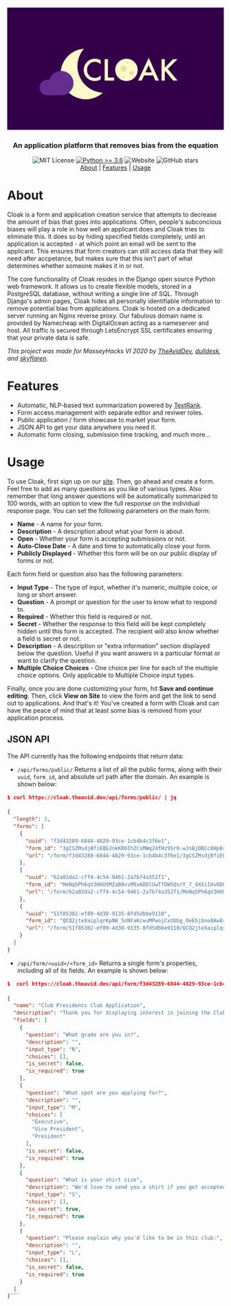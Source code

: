 <p align=center>
    <img alt="Cloak Logo" src="misc/full_logo.png">
    <h3 align=center>An application platform that removes bias from the equation</h3>
</p>
<p align=center>
    <img alt="MIT License" src="https://img.shields.io/github/license/theaviddev/cloak">
    <a target="_blank" href="https://www.python.org/downloads/" title="Python version"><img alt="Python >= 3.6" src="https://img.shields.io/badge/python-%3E=_3.6-green.svg"></a>
    <img alt="Website" src="https://img.shields.io/website?down_color=red&down_message=offline&up_color=green&up_message=online&url=https%3A%2F%2Fcloak.theavid.dev">
    <img alt="GitHub stars" src="https://img.shields.io/github/stars/theaviddev/cloak">
    <br>
    <a href="#about">About</a> | <a href="#features">Features</a> | <a href="#usage">Usage</a>
</p>

# About
Cloak is a form and application creation service that attempts to decrease the amount of bias that goes into applications. Often, people's subconcious biases will play a role in how well an applicant does and Cloak tries to eliminate this. It does so by hiding specified fields completely, until an application is accepted - at which point an email will be sent to the applicant. This ensures that form creators can still access data that they will need after accpetance, but makes sure that this isn't part of what determines whether someone makes it in or not.

The core functionality of Cloak resides in the Django open source Python web framework. It allows us to create flexible models, stored in a PostgreSQL database, without writing a single line of SQL. Through Django's admin pages, Cloak hides all personally identifiable information to remove potential bias from applications. Cloak is hosted on a dedicated server running an Nginx reverse proxy. Our fabulous domain name is provided by Namecheap with DigitalOcean acting as a nameserver and host. All traffic is secured through LetsEncrypt SSL certificates ensuring that your private data is safe.

*This project was made for MasseyHacks VI 2020 by [TheAvidDev](https://github.com/TheAvidDev/), [dulldesk](https://github.com/dulldesk/), and [skyflaren](https://github.com/skyflaren/).*

# Features
 - Automatic, NLP-based text summarization powered by [TextRank](https://github.com/summanlp/textrank).
 - Form access management with separate editor and reviwer roles.
 - Public application / form showcase to market your form.
 - JSON API to get your data anywhere you need it.
 - Automatic form closing, submission time tracking, and much more...

# Usage
To use Cloak, first sign up on our [site](https://cloak.theavid.dev). Then, go ahead and create a form. Feel free to add as many questions as you like of various types. Also remember that long answer questions will be automatically summarized to 100 words, with an option to view the full response on the individual response page. You can set the following parameters on the main form:
 - **Name** - A name for your form.
 - **Description** - A description about what your form is about.
 - **Open** - Whether your form is accepting submissions or not.
 - **Auto-Close Date** - A date and time to automatically close your form.
 - **Publicly Displayed** - Whether this form will be on our public display of forms or not.
 
Each form field or question also has the following parameters:
 - **Input Type** - The type of input, whether it's numeric, multiple coice, or long or short answer.
 - **Question** - A prompt or question for the user to know what to respond to.
 - **Required** - Whether this field is required or not.
 - **Secret** - Whether the response to this field will be kept completely hidden until this form is accepted. The recipient will also know whether a field is secret or not.
 - **Description** - A description or "extra information" section displayed below the question. Useful if you want answers in a particular format or want to clarify the question.
 - **Multiple Choice Choices** - One choice per line for each of the multiple choice options. Only applicable to Multiple Choice input types.

Finally, once you are done customizing your form, hit **Save and continue editing**. Then, click **View on Site** to view the form and get the link to send out to applications. And that's it! You've created a form with Cloak and can have the peace of mind that at least some bias is removed from your application process.

## JSON API
The API currently has the following endpoints that return data:
 - `/api/forms/public/` Returns a list of all the public forms, along with their `uuid`, `form_id`, and absolute url path after the domain. An example is shown below:
```json
$ curl https://cloak.theavid.dev/api/forms/public/ | jq

{
  "length": 3,
  "forms": [
    {
      "uuid": "f3d43289-6844-4829-93ce-1cb4b4c3f6e1",
      "form_id": "3gCSZMsdjBfiEQGJnkKROIh2CsMWq24fHz9Sr0-wJsBjDBCc8Hp8rP78PLfLPkaoBMB9vQ6MyhTot6_mlY6egg",
      "url": "/form/f3d43289-6844-4829-93ce-1cb4b4c3f6e1/3gCSZMsdjBfiEQGJnkKROIh2CsMWq24fHz9Sr0-wJsBjDBCc8Hp8rP78PLfLPkaoBMB9vQ6MyhTot6_mlY6egg/"
    },
    {
      "uuid": "62a02da2-cff4-4c54-9461-2a7b74a352f1",
      "form_id": "MeNq5Ph6qV3HXUSMZaB0vvM9xADDlUwTfDW5QsrY_7_4XXiImv6DOk6W9k-kM-MmjxrVf5UUfqOZMmaOPPEtgA",
      "url": "/form/62a02da2-cff4-4c54-9461-2a7b74a352f1/MeNq5Ph6qV3HXUSMZaB0vvM9xADDlUwTfDW5QsrY_7_4XXiImv6DOk6W9k-kM-MmjxrVf5UUfqOZMmaOPPEtgA/"
    },
    {
      "uuid": "51f85302-ef89-4d38-9135-8fd5dbbe9110",
      "form_id": "QCQ2jteXaiplqrKpNW_5nNFaKcwuMPwojCxUUbg_OeEbjbno8Aw8riPxO31TUUqbejHtf8l0h9upQJLmgOFHIg",
      "url": "/form/51f85302-ef89-4d38-9135-8fd5dbbe9110/QCQ2jteXaiplqrKpNW_5nNFaKcwuMPwojCxUUbg_OeEbjbno8Aw8riPxO31TUUqbejHtf8l0h9upQJLmgOFHIg/"
    }
  ]
}
```
 - `/api/form/<uuid>/<form_id>` Returns a single form's properties, including all of its fields. An example is shown below:
```json
$  curl https://cloak.theavid.dev/api/form/f3d43289-6844-4829-93ce-1cb4b4c3f6e1/3gCSZMsdjBfiEQGJnkKROIh2CsMWq24fHz9Sr0-wJsBjDBCc8Hp8rP78PLfLPkaoBMB9vQ6MyhTot6_mlY6egg/ | jq 

{
  "name": "Club Presidents Club Application",
  "description": "Thank you for displaying interest in joining the Club Presidents Club! Please fill out the form below to get a chance at one of the coveted executive spots. Don't worry, your personal details will be completely secret to any reviewers until, and only when, you have been accepted.",
  "fields": [
    {
      "question": "What grade are you in?",
      "description": "",
      "input_type": "N",
      "choices": [],
      "is_secret": false,
      "is_required": true
    },
    {
      "question": "What spot are you applying for?",
      "description": "",
      "input_type": "M",
      "choices": [
        "Executive",
        "Vice President",
        "President"
      ],
      "is_secret": false,
      "is_required": true
    },
    {
      "question": "What is your shirt size",
      "description": "We'd love to send you a shirt if you get accepted :D",
      "input_type": "S",
      "choices": [],
      "is_secret": true,
      "is_required": true
    },
    {
      "question": "Please explain why you'd like to be in this club:",
      "description": "",
      "input_type": "L",
      "choices": [],
      "is_secret": false,
      "is_required": true
    }
  ]
}```
